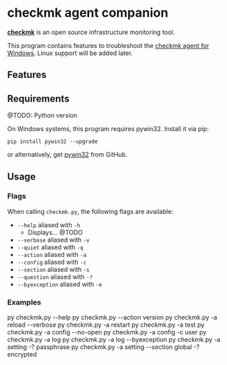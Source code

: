 # checkmk agent companion
**[checkmk]** is an open source infrastructure monitoring tool. 

This program contains features to troubleshoot the [checkmk agent for Windows]. Linux support will be added later.

## Features

## Requirements

@TODO: Python version

On Windows systems, this program requires pywin32. Install it via pip:
```
pip install pywin32 --upgrade
```
or alternatively, get [pywin32] from GitHub. 

## Usage

### Flags
When calling `checkmk.py`, the following flags are available:

- `--help` aliased with `-h`
  - Displays... @TODO
- `--verbose` aliased with `-v`
- `--quiet` aliased with `-q`
- `--action` aliased with `-a`
- `--config` aliased with `-c`
- `--section` aliased with `-s`
- `--question` aliased with `-?`
- `--byexception` aliased with `-e`

### Examples

py checkmk.py --help
py checkmk.py --action version
py checkmk.py -a reload --verbose
py checkmk.py -a restart
py checkmk.py -a test
py checkmk.py -a config --no-open
py checkmk.py -a config -c user
py checkmk.py -a log
py checkmk.py -a log --byexception
py checkmk.py -a setting -? passphrase
py checkmk.py -a setting --section global -? encrypted


[checkmk]:                      https://checkmk.com/
[checkmk agent for Windows]:    https://docs.checkmk.com/latest/en/agent_windows.html
[pywin32]:                      https://github.com/mhammond/pywin32/releases

